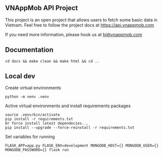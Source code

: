 ## VNAppMob API Project

This project is an open project that allows users to fetch some basic data in Vietnam. Feel free to follow the project docs at https://api.vnappmob.com

If you need more information, please hook us at hi@vnappmob.com


## Documentation

```
cd docs && make clean && make html && cd ..
```

## Local dev

Create virtual environments 
```
python -m venv .venv
```

Active virtual environments and install requirements packages
```
source .venv/bin/activate
pip install -r requirements.txt
Or force install latest dependecies...
pip install --upgrade --force-reinstall -r requirements.txt
```

Set variables for running
```
FLASK_APP=app.py FLASK_ENV=development MONGODB_HOST={} MONGODB_USER={} MONGODB_PASSWORD={} flask run
```
